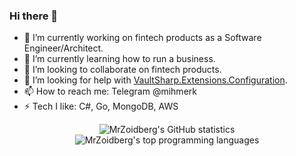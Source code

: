### Hi there 👋

- 🔭 I’m currently working on fintech products as a Software Engineer/Architect.
- 🌱 I’m currently learning how to run a business.
- 👯 I’m looking to collaborate on fintech products.
- 🤔 I’m looking for help with [VaultSharp.Extensions.Configuration](https://github.com/MrZoidberg/VaultSharp.Extensions.Configuration).
- 📫 How to reach me: Telegram @mihmerk
- ⚡ Tech I like: C#, Go, MongoDB, AWS


<p align="center">
<img align="center" alt="MrZoidberg's GitHub statistics" src="https://github-readme-stats.vercel.app/api?username=MrZoidberg&show_icons=true&count_private=true&include_all_commits=true" />
    <img align="center" alt="MrZoidberg's top programming languages" src="https://github-readme-stats.vercel.app/api/top-langs/?username=MrZoidberg&layout=compact" />
</p>
